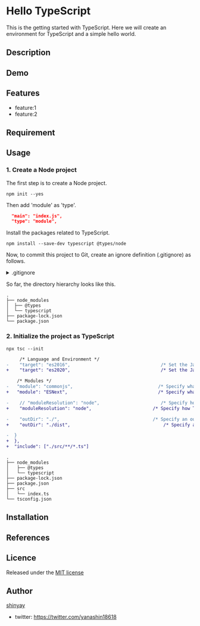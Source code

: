 # Hello TypeScript

This is the getting started with TypeScript.
Here we will create an environment for TypeScript and a simple hello world.

## Description

## Demo

## Features

- feature:1
- feature:2

## Requirement

## Usage

### 1. Create a Node project

The first step is to create a Node project.

```shell
npm init --yes
```

Then add 'module' as 'type'.

```json
  "main": "index.js",
  "type": "module",
```

Install the packages related to TypeScript.

```shell
npm install --save-dev typescript @types/node
```

Now, to commit this project to Git, create an ignore definition (.gitignore) as follows.

<details>
<summary>.gitignore</summary>

```text
lib-cov
*.seed
*.log
*.csv
*.dat
*.out
*.pid
*.gz
*.swp

pids
logs
results
tmp

# Build
public/css/main.css

# Coverage reports
coverage

# API keys and secrets
.env

# Dependency directory
node_modules
bower_components

# Editors
.idea
*.iml

# OS metadata
.DS_Store
Thumbs.db

# Ignore built ts files
dist/**/*

# ignore yarn.lock
yarn.lock
```

</details>

So far, the directory hierarchy looks like this.

```text
.
├── node_modules
│  ├── @types
│  └── typescript
├── package-lock.json
└── package.json
```

### 2. Initialize the project as TypeScript

```shell
npx tsc --init
```

```diff
     /* Language and Environment */
-    "target": "es2016",                                  /* Set the JavaScript language version for emitted JavaScript and include compatible library declarations. */
+    "target": "es2020",                                  /* Set the JavaScript language version for emitted JavaScript and include compatible library declarations. */
```

```diff
    /* Modules */
-   "module": "commonjs",                                /* Specify what module code is generated. */
+   "module": "ESNext",                                  /* Specify what module code is generated. */
```

```diff
-    // "moduleResolution": "node",                       /* Specify how TypeScript looks up a file from a given module specifier. */
+    "moduleResolution": "node",                       /* Specify how TypeScript looks up a file from a given module specifier. */
```

```diff
-    "outDir": "./",                                   /* Specify an output folder for all emitted files. */
+    "outDir": "./dist",                                   /* Specify an output folder for all emitted files. */
```

```diff
-  }
+  },
+  "include": ["./src/**/*.ts"]
```

```shell
.
├── node_modules
│   ├── @types
│   └── typescript
├── package-lock.json
├── package.json
├── src
│   └── index.ts
└── tsconfig.json
```

## Installation

## References

## Licence

Released under the [MIT license](https://gist.githubusercontent.com/shinyay/56e54ee4c0e22db8211e05e70a63247e/raw/34c6fdd50d54aa8e23560c296424aeb61599aa71/LICENSE)

## Author

[shinyay](https://github.com/shinyay)
- twitter: https://twitter.com/yanashin18618
